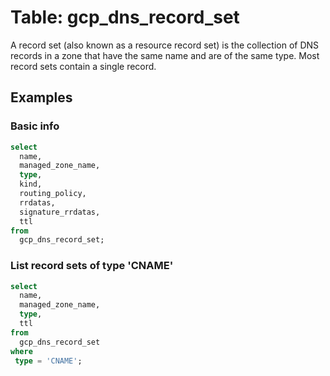 # Table: gcp_dns_record_set

A record set (also known as a resource record set) is the collection of DNS records in a zone that have the same name and are of the same type. Most record sets contain a single record.

## Examples

### Basic info

```sql
select
  name, 
  managed_zone_name, 
  type, 
  kind, 
  routing_policy,
  rrdatas,
  signature_rrdatas,
  ttl
from
  gcp_dns_record_set;
```

### List record sets of type 'CNAME'

```sql
select
  name, 
  managed_zone_name, 
  type, 
  ttl
from
  gcp_dns_record_set
where 
 type = 'CNAME';
```